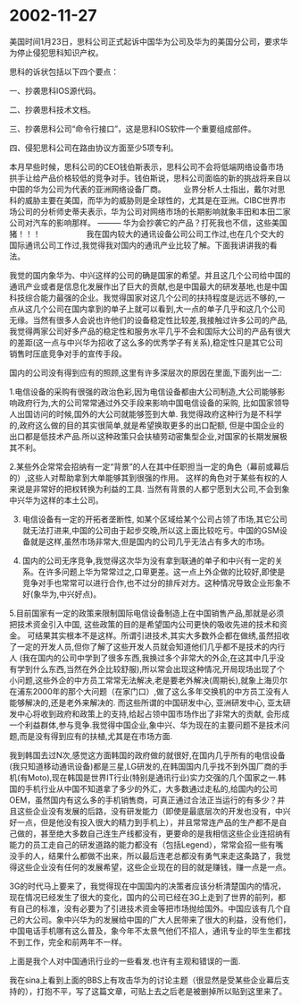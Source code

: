 # 2002-11-27

美国时间1月23日，思科公司正式起诉中国华为公司及华为的美国分公司，要求华为停止侵犯思科知识产权。 　　

思科的诉状包括以下四个要点： 　　

一、抄袭思科IOS源代码。

二、抄袭思科技术文档。 　　

三、抄袭思科公司“命令行接口”，这是思科IOS软件一个重要组成部件。 　　

四、侵犯思科公司在路由协议方面至少5项专利。 　　

本月早些时候，思科公司的CEO钱伯斯表示，思科公司不会将低端网络设备市场拱手让给产品价格较低的竞争对手。钱伯斯说，思科公司面临的新的挑战将来自以中国的华为公司为代表的亚洲网络设备厂商。 　　业界分析人士指出，戴尔对思科的威胁主要在美国，而华为的威胁则是全球性的，尤其是在亚洲。CIBC世界市场公司的分析师史蒂夫表示，华为公司对网络市场的长期影响就象丰田和本田二家公司对汽车的影响那样。 ———        华为会抄袭它的产品？打死我也不信，这些美国猪！！！　　　  　  　  我在国内较大的通讯设备公司公司工作过,也在几个交大的国际通讯公司工作过,我觉得我对国内的通讯产业比较了解。下面我讲讲我的看法。 

我觉的国内象华为、中兴这样的公司的确是国家的希望。并且这几个公司给中国的通讯产业或者是信息化发展作出了巨大的贡献,也是中国最大的研发基地,也是中国科技综合能力最强的企业。我觉得国家对这几个公司的扶持程度是远远不够的,一点从这几个公司在国内拿到的单子上就可以看到,大一点的单子几乎和这几个公司无缘。当然有很多人会说也许他们的设备稳定性比较差,我接触过许多公司的产品,我觉得两家公司好多产品的稳定性和服务水平几乎不会和国际大公司的产品有很大的差距(这一点与中兴华为招收了这么多的优秀学子有关系),稳定性只是其它公司销售时压底竞争对手的宣传手段。 

国内的公司没有得到应有的照顾,这里有许多深层次的原因在里面,下面列出一二:

1.电信设备的采购有很强的政治色彩,因为电信设备都由大公司制造,大公司能够影响政府行为,大的公司常常通过外交手段来影响中国电信设备的采购, 比如国家领导人出国访问的时候,国外的大公司就能够签到大单. 我觉得政府这种行为是不科学的,政府这么做的目的其实很简单,就是希望换取更多的出口配额, 但是中国企业的出口都是低技术产品.所以这种政策只会扶植劳动密集型企业,对国家的长期发展极其不利。

2.某些外企常常会招纳有一定“背景”的人在其中任职担当一定的角色（幕前或幕后的）,这些人对帮助拿到大单能够其到很强的作用。 这样的角色对于某些有权的人来说是非常好的把权转换为利益的工具. 当然有背景的人都宁愿到大公司,不会到象中兴华为这样的本土公司。

3. 电信设备有一定的开拓者垄断性, 如某个区域给某个公司占领了市场,其它公司就无法打进来,中国的公司由于起步交晚,所以这上面比较吃亏。中国的GSM设备就是这样,虽然市场非常大,但是国内的公司几乎无法占有多大的市场。

4. 国内的公司无序竞争,我觉得这次华为没有拿到联通的单子和中兴有一定的关系。在许多问题上华为常常过之,口卑更差。这一点上外企做的比较好,即使是竞争对手也常常可以进行合作,也不过分的排斥对方。这种情况导致企业形象不好(象华为,中兴好点)。

5.目前国家有一定的政策来限制国际电信设备制造上在中国销售产品,那就是必须把技术资金引入中国, 这些政策的目的是希望国内公司更快的吸收先进的技术和资金。 可结果其实根本不是这样。所谓引进技术,其实大多数外企都在做绣,虽然招收了一定的开发人员,但你了解了这些开发人员就会知道他们几乎都不是技术的内行人 (我在国内的公司中学到了很多东西,我换过多个非常大的外企,在这其中几乎没有学到什么东西,当然在外企比较舒服),所以常会出现这种情况,开局现场出现了个小问题,这些外企的中方员工常常无法解决,老是要老外解决(周期长),就象上海贝尔在浦东2000年的那个大问题（在家门口）,做了这么多年交换机的中方员工没有人能够解决的,还是老外来解决的. 而这些所谓的中国研发中心, 亚洲研发中心, 亚太研发中心将收到政府和政策上的支持,给起占领中国市场作出了非常大的贡献, 会形成一个利益群体,参与竞争.我觉得中国企业,象中兴、华为现在的主要问题不是技术问题,而是没有得到应有的扶植,尤其是在市场方面.

我到韩国去过N次,感觉这方面韩国的政府做的就很好,在国内几乎所有的电信设备(我只知道移动通讯设备)都是三星,LG研发的,在韩国国内几乎找不到外国厂商的手机(有Moto),现在韩国是世界IT行业(特别是通讯行业)实力交强的几个国家之一.韩国的手机行业从中国不知道拿了多少的外汇，大多数通过走私的,给国内的公司OEM，虽然国内有这么多的手机销售商，可真正通过合法正当运行的有多少？并且这些企业没有发展的后路，没有研发能力（即使是最底层次的开发也没有，中兴好一点，但是他没有投入很大的精力到手机上），并且常常连产品的生产都不是自己做的，甚至绝大多数自己连生产线都没有，更要命的是我相信这些企业连招纳有能力的员工走自己的研发道路的能力都没有（包括Legend），常常会招一些有嘴没手的人，结果什么都做不出来，所以最后连老总都没有勇气来走这条路了，我觉得这些企业没有任何的发展希望，这些企业现在的目的就是赚钱，赚一点是一点。 

3G的时代马上要来了，我觉得现在中国国内的决策者应该分析清楚国内的情况，现在情况已经发生了很大的变化，国内的公司已经在3G上走到了世界的前列，都有自己的标准，没有必要为了引进技术资金等把市场抛给国外。中国应该有几个自己的大公司。象中兴华为的发展给中国的广大人民带来了很大的利益，没有他们，中国电话手机哪有这么普及，象今年不太景气他们不招人，通讯专业的毕生生都找不到工作，完全和前两年不一样。 

上面是我个人对中国通讯行业的一些看发.也许有主观和错误的一面. 

我在sina上看到上面的BBS上有攻击华为的讨论主题（很显然是受某些企业幕后支持的），打抱不平，写了这篇文章，可贴上去之后老是被删掉所以贴到这里来了。
